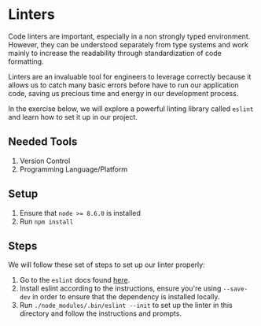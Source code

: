 # Linters

Code linters are important, especially in a non strongly typed environment. However, they can be understood separately from type systems and work mainly to increase the readability through standardization of code formatting.

Linters are an invaluable tool for engineers to leverage correctly because it allows us to catch many basic errors before have to run our application code, saving us precious time and energy in our development process.

In the exercise below, we will explore a powerful linting library called `eslint` and learn how to set it up in our project.

## Needed Tools

1. Version Control
2. Programming Language/Platform

## Setup

1. Ensure that `node >= 8.6.0` is installed
2. Run `npm install`

## Steps

We will follow these set of steps to set up our linter properly:

1. Go to the `eslint` docs found [here](https://www.npmjs.com/package/eslint).
2. Install eslint according to the instructions, ensure you're using `--save-dev` in order to ensure that the dependency is installed locally.
3. Run `./node_modules/.bin/eslint --init` to set up the linter in this directory and follow the instructions and prompts.